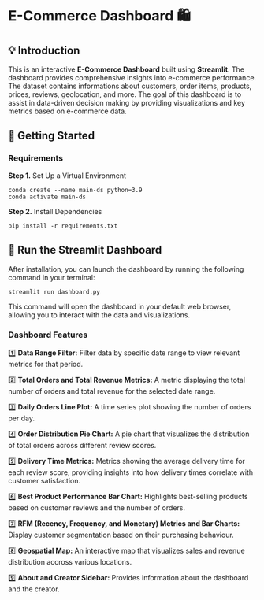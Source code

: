 # E-Commerce Dashboard 🛍️

## 💡 Introduction
This is an interactive **E-Commerce Dashboard** built using **Streamlit**. The dashboard provides comprehensive insights into e-commerce performance. The dataset contains informations about customers, order items, products, prices, reviews, geolocation, and more. The goal of this dashboard is to assist in data-driven decision making by providing visualizations and key metrics based on e-commerce data.

## 🔧 Getting Started
### Requirements
**Step 1.** Set Up a Virtual Environment
```
conda create --name main-ds python=3.9
conda activate main-ds
```

**Step 2.** Install Dependencies
```
pip install -r requirements.txt
```

## 🚀 Run the Streamlit Dashboard
After installation, you can launch the dashboard by running the following command in your terminal:
```
streamlit run dashboard.py
```
This command will open the dashboard in your default web browser, allowing you to interact with the data and visualizations.

### Dashboard Features
1️⃣ **Data Range Filter:** Filter data by specific date range to view relevant metrics for that period.

2️⃣ **Total Orders and Total Revenue Metrics:** A metric displaying the total number of orders and total revenue for the selected date range.

3️⃣ **Daily Orders Line Plot:** A time series plot showing the number of orders per day.

4️⃣ **Order Distribution Pie Chart:** A pie chart that visualizes the distribution of total orders across different review scores.

5️⃣ **Delivery Time Metrics:** Metrics showing the average delivery time for each review score, providing insights into how delivery times correlate with customer satisfaction.

6️⃣ **Best Product Performance Bar Chart:** Highlights best-selling products based on customer reviews and the number of orders.

7️⃣ **RFM (Recency, Frequency, and Monetary) Metrics and Bar Charts:** Display customer segmentation based on their purchasing behaviour.

8️⃣ **Geospatial Map:** An interactive map that visualizes sales and revenue distribution accross various locations.

9️⃣ **About and Creator Sidebar:** Provides information about the dashboard and the creator.

